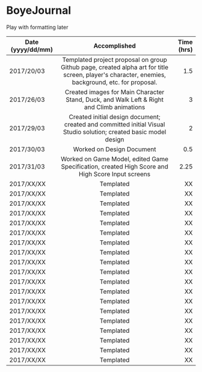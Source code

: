 # BoyeJournal

Play with formatting later

| Date (yyyy/dd/mm)        | Accomplished           | Time (hrs) |
| ------------------------ |:----------------------:| ----------:|
| 2017/20/03      | Templated project proposal on group Github page, created alpha art for title screen, player's character, enemies, background, etc. for proposal. | 1.5 |
| 2017/26/03      | Created images for Main Character Stand, Duck, and Walk Left & Right and Climb animations   | 3 |
| 2017/29/03      | Created initial design document; created and committed initial Visual Studio solution; created basic model design  | 2 |
| 2017/30/03      | Worked on Design Document  | 0.5 |
| 2017/31/03      | Worked on  Game Model, edited Game Specification, created High Score and High Score Input screens | 2.25 |
| 2017/XX/XX      | Templated  | XX |
| 2017/XX/XX      | Templated  | XX |
| 2017/XX/XX      | Templated  | XX |
| 2017/XX/XX      | Templated  | XX |
| 2017/XX/XX      | Templated  | XX |
| 2017/XX/XX      | Templated  | XX |
| 2017/XX/XX      | Templated  | XX |
| 2017/XX/XX      | Templated  | XX |
| 2017/XX/XX      | Templated  | XX |
| 2017/XX/XX      | Templated  | XX |
| 2017/XX/XX      | Templated  | XX |
| 2017/XX/XX      | Templated  | XX |
| 2017/XX/XX      | Templated  | XX |
| 2017/XX/XX      | Templated  | XX |
| 2017/XX/XX      | Templated  | XX |
| 2017/XX/XX      | Templated  | XX |
| 2017/XX/XX      | Templated  | XX |
| 2017/XX/XX      | Templated  | XX |
| 2017/XX/XX      | Templated  | XX |
